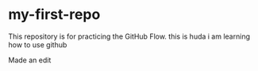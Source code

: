 # my-first-repo
This repository is for practicing the GitHub Flow.
this is huda i am learning how to use github

Made an edit
